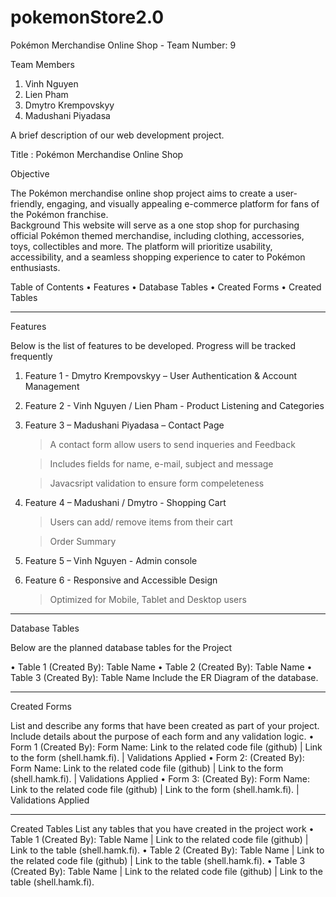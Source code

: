 # pokemonStore2.0
Pokémon Merchandise Online Shop - Team Number: 9 

Team Members

1.	Vinh Nguyen
2.	Lien Pham
3.	Dmytro Krempovskyy
4.	Madushani Piyadasa

A brief description of our web development project.

Title : Pokémon Merchandise Online Shop

Objective 

The Pokémon merchandise online shop project aims to create a user-friendly, engaging, and visually appealing e-commerce platform for fans of the Pokémon franchise.  
Background
This website will serve as a one stop shop for purchasing official Pokémon themed merchandise, including clothing, accessories, toys, collectibles and more. The platform will prioritize usability, accessibility, and a seamless shopping experience to cater to Pokémon enthusiasts. 

Table of Contents
•	Features
•	Database Tables
•	Created Forms
•	Created Tables
________________________________________
Features

Below is the list of features to be developed. Progress will be tracked frequently

1.	Feature 1 - Dmytro Krempovskyy – User Authentication & Account Management

2.	Feature 2 - Vinh Nguyen / Lien Pham - Product Listening and Categories 

3.	Feature 3 – Madushani Piyadasa – Contact Page
   
    > A contact form allow users to send inqueries and Feedback
    
    > Includes fields for name, e-mail, subject and message
     
    > Javacsript validation to ensure form compeleteness

4.	Feature 4 – Madushani / Dmytro - Shopping  Cart

    > Users can add/ remove items from their cart
    
    > Order Summary

5.	Feature 5 – Vinh Nguyen  - Admin console


6. Feature 6 - Responsive and Accessible Design
    > Optimized for Mobile, Tablet and Desktop users 


________________________________________

Database Tables

Below are the planned database tables for the Project


		
		
		
		
		
		
		
•	Table 1 (Created By): Table Name
•	Table 2 (Created By): Table Name
•	Table 3 (Created By): Table Name
Include the ER Diagram of the database.
________________________________________

Created Forms

List and describe any forms that have been created as part of your project. Include details about the purpose of each form and any validation logic.
•	Form 1 (Created By): Form Name: Link to the related code file (github) | Link to the form (shell.hamk.fi). | Validations Applied
•	Form 2: (Created By): Form Name: Link to the related code file (github) | Link to the form (shell.hamk.fi). | Validations Applied
•	Form 3: (Created By): Form Name: Link to the related code file (github) | Link to the form (shell.hamk.fi). | Validations Applied
________________________________________

Created Tables
List any tables that you have created in the project work
•	Table 1 (Created By): Table Name | Link to the related code file (github) | Link to the table (shell.hamk.fi).
•	Table 2 (Created By): Table Name | Link to the related code file (github) | Link to the table (shell.hamk.fi).
•	Table 3 (Created By): Table Name | Link to the related code file (github) | Link to the table (shell.hamk.fi).
 
